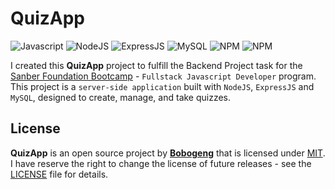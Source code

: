 # QuizApp
![Javascript](https://img.shields.io/badge/JavaScript-F7DF1E?logo=javascript&logoColor=white&style=flat) ![NodeJS](https://img.shields.io/badge/NodeJS-5FA04E?logo=nodedotjs&logoColor=white&style=flat) ![ExpressJS](https://img.shields.io/badge/ExpressJS-000000?logo=express&logoColor=white&style=flat) ![MySQL](https://img.shields.io/badge/MySQL-4479A1?logo=mysql&logoColor=white&style=flat) ![NPM](https://img.shields.io/badge/NPM-CB3837?logo=npm&logoColor=white&style=flat) ![NPM](https://img.shields.io/badge/Git-F05032?logo=git&logoColor=white&style=flat)

I created this **QuizApp** project to fulfill the Backend Project task for the [Sanber Foundation Bootcamp](https://acodemy.id/) - `Fullstack Javascript Developer` program. This project is a `server-side application` built with `NodeJS`, `ExpressJS` and `MySQL`, designed to create, manage, and take quizzes.

## License
**QuizApp** is an open source project by **[Bobogeng](https://github.com/Bobogeng)** that is licensed under [MIT](https://opensource.org/license/MIT). I have reserve the right to change the license of future releases - see the [LICENSE](/LICENSE) file for details. 
